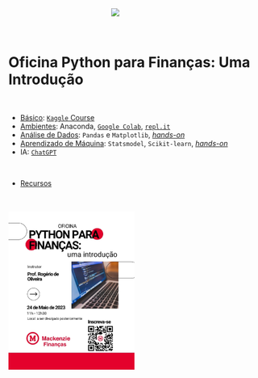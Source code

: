 <img src="http://meusite.mackenzie.br/rogerio/mackenzie_logo/UPM.2_horizontal_vermelho.jpg" width=300, align="right"> 

<br>
<br>
<br>

# Oficina Python para Finanças: Uma Introdução

<br>

* [Básico](https://colab.research.google.com/github/Rogerio-mack/Oficina_Python_para_Financas/blob/main/Basico.ipynb): [`Kaggle` Course](https://www.kaggle.com/learn)
* [Ambientes](https://colab.research.google.com/github/Rogerio-mack/Oficina_Python_para_Financas/blob/main/Basico.ipynb): Anaconda, [`Google Colab`](https://colab.research.google.com/notebooks/intro.ipynb), [`repl.it`](https://replit.com/)
* [Análise de Dados](http://meusite.mackenzie.br/rogerio/MyBook/_build/html/intro.html): `Pandas` e `Matplotlib`, [*hands-on*](https://colab.research.google.com/github/Rogerio-mack/Oficina_Python_para_Financas/blob/main/Hands_on.ipynb)
* [Aprendizado de Máquina](https://github.com/Rogerio-mack/Machine-Learning-I): `Statsmodel`, `Scikit-learn`, [*hands-on*](https://colab.research.google.com/github/Rogerio-mack/Oficina_Python_para_Financas/blob/main/Hands_ML.ipynb)
* IA: [`ChatGPT`](https://colab.research.google.com/github/Rogerio-mack/Oficina_Python_para_Financas/blob/main/ChatGPT3_with_Python.ipynb)

<br>

* [Recursos](https://colab.research.google.com/github/Rogerio-mack/Oficina_Python_para_Financas/blob/main/Resources.ipynb)

<br>
<br>


<img src="https://github.com/Rogerio-mack/Oficina_Python_para_Financas/blob/main/figs/chamada.jpeg?raw=true" width=250, align="left"> 
